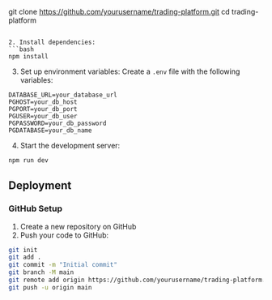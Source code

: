 git clone https://github.com/yourusername/trading-platform.git
cd trading-platform
```

2. Install dependencies:
```bash
npm install
```

3. Set up environment variables:
Create a `.env` file with the following variables:
```env
DATABASE_URL=your_database_url
PGHOST=your_db_host
PGPORT=your_db_port
PGUSER=your_db_user
PGPASSWORD=your_db_password
PGDATABASE=your_db_name
```

4. Start the development server:
```bash
npm run dev
```

## Deployment

### GitHub Setup

1. Create a new repository on GitHub
2. Push your code to GitHub:
```bash
git init
git add .
git commit -m "Initial commit"
git branch -M main
git remote add origin https://github.com/yourusername/trading-platform.git
git push -u origin main